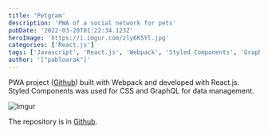 ```yaml
---
title: 'Petgram'
description: 'PWA of a social network for pets'
pubDate: '2022-03-20T01:22:34.123Z'
heroImage: 'https://i.imgur.com/zly6K5Yl.jpg'
categories: ['React.js']
tags: ['Javascript', 'React.js', 'Webpack', 'Styled Components', 'GraphQL']
author: '["pabloarak"]'
---
```


PWA project ([Github](https://github.com/pabloarak/Petgram)) built with Webpack and developed with React.js. Styled Components was used for CSS and GraphQL for data management.

![Imgur](https://i.imgur.com/PftrcFul.png)

The repository is in [Github](https://github.com/pabloarak/Petgram).